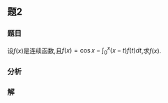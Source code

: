 ## 题2
### 题目
设$f( x)$是连续函数,且$f( x)  = \cos x - {\int }_{0}^{x}( {x - t}) f( t) {dt}$,求$f( x)$.
### 分析

### 解